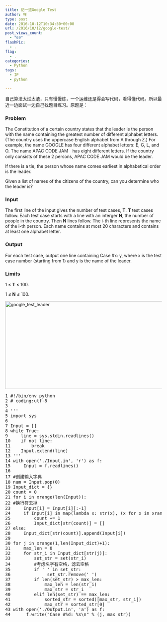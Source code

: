 ```yaml
---
title: 记一道Google Test
author: 咩
type: post
date: 2016-10-12T10:34:50+00:00
url: /2016/10/12/google-test/
post_views_count:
  - "69"
flashPic:
  - .
flag:
  - .
categories:
  - Python
tags:
  - IP
  - python

---
```

自己算法太烂太渣，只有慢慢练，一个运维还是得会写代码，看得懂代码。所以最近一边面试一边自己找题目练习。原题是：

### Problem

The Constitution of a certain country states that the leader is the person with the name containing the greatest number of different alphabet letters. (The country uses the uppercase English alphabet from A through Z.) For example, the name GOOGLE has four different alphabet letters: E, G, L, and O. The name APAC CODE JAM　has eight different letters. If the country only consists of these 2 persons, APAC CODE JAM would be the leader.

If there is a tie, the person whose name comes earliest in alphabetical order is the leader.

Given a list of names of the citizens of the country, can you determine who the leader is?

### Input

The first line of the input gives the number of test cases, **T**. **T** test cases follow. Each test case starts with a line with an interger **N**, the number of people in the country. Then **N** lines follow. The i-th line represents the name of the i-th person. Each name contains at most 20 characters and contains at least one alphabet letter.

### Output

For each test case, output one line containing Case #x: y, where x is the test case number (starting from 1) and y is the name of the leader.

### Limits

1 ≤ **T** ≤ 100.
  
1 ≤ **N** ≤ 100.

<img class="aligncenter size-full wp-image-935" src="http://www.buhuipao.com/wp-content/uploads/2016/10/Google_test_Leader.png" alt="google_test_leader" width="560" height="281" srcset="http://www.buhuipao.com/wp-content/uploads/2016/10/Google_test_Leader.png 560w, http://www.buhuipao.com/wp-content/uploads/2016/10/Google_test_Leader-150x75.png 150w, http://www.buhuipao.com/wp-content/uploads/2016/10/Google_test_Leader-300x151.png 300w" sizes="(max-width: 560px) 100vw, 560px" />

<pre class="lang:python decode:1 " >1 #!/bin/env python
2 # coding:utf-8
3
4 '''
5 import sys
6
7 Input = []
8 while True:
9     line = sys.stdin.readlines()
10    if not line:
11        break
12    Input.extend(line)
13 '''
14 with open('./Input.in', 'r') as f:
15     Input = f.readlines()
16
17 #创建输入字典
18 num = Input.pop(0)
19 Input_dict = {}
20 count = 0
21 for i in xrange(len(Input)):
22 #换行符去掉
23     Input[i] = Input[i][:-1]
24     if Input[i] in map(lambda x: str(x), (x for x in xrange(1,101))):
25         count += 1
26         Input_dict[str(count)] = []
27 else:
28     Input_dict[str(count)].append(Input[i])
29
30 for j in xrange(1,len(Input_dict)+1):
31     max_len = 0
32     for str_i in Input_dict[str(j)]:
33         set_str = set(str_i)
34         #考虑名字有空格，滤去空格
35         if ' ' in set_str:
36              set_str.remove(' ')
37         if len(set_str) &gt; max_len:
38             max_len = len(str_i)
39             max_str = str_i
40         elif len(set_str) == max_len:
41             sorted_str = sorted([max_str, str_i])
42             max_str = sorted_str[0]
43 with open('./Output.in', 'a') as f:
44      f.write("Case #%d: %s\n" % (j, max_str))
</pre>